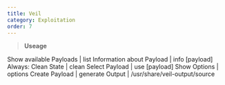 ```yaml
---
title: Veil
category: Exploitation
order: 7
---
```


> **Useage** 

Show available Payloads | list
Information about Payload | info [payload]
Always: Clean State | clean
Select Payload | use [payload]
Show Options | options
Create Payload | generate
Output | /usr/share/veil-output/source

